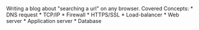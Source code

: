 Writing a blog about "searching a url" on any browser.
  Covered Concepts: * DNS request
                    * TCP/IP
                    * Firewall
                    * HTTPS/SSL
                    * Load-balancer
                    * Web server
                    * Application server
                    * Database